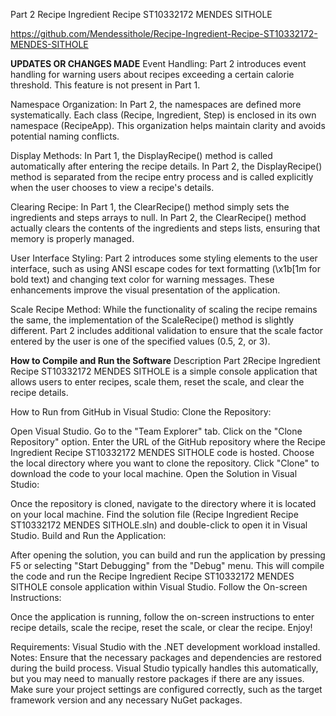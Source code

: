 Part 2 Recipe Ingredient Recipe ST10332172 MENDES SITHOLE

https://github.com/Mendessithole/Recipe-Ingredient-Recipe-ST10332172-MENDES-SITHOLE

**UPDATES OR CHANGES MADE**
Event Handling: Part 2 introduces event handling for warning users about recipes exceeding a certain calorie threshold. This feature is not present in Part 1.


Namespace Organization: In Part 2, the namespaces are defined more systematically. Each class (Recipe, Ingredient, Step) is enclosed in its own namespace (RecipeApp). This organization helps maintain clarity and avoids potential naming conflicts.


Display Methods: In Part 1, the DisplayRecipe() method is called automatically after entering the recipe details. In Part 2, the DisplayRecipe() method is separated from the recipe entry process and is called explicitly when the user chooses to view a recipe's details.


Clearing Recipe: In Part 1, the ClearRecipe() method simply sets the ingredients and steps arrays to null. In Part 2, the ClearRecipe() method actually clears the contents of the ingredients and steps lists, ensuring that memory is properly managed.


User Interface Styling: Part 2 introduces some styling elements to the user interface, such as using ANSI escape codes for text formatting (\x1b[1m for bold text) and changing text color for warning messages. These enhancements improve the visual presentation of the application.


Scale Recipe Method: While the functionality of scaling the recipe remains the same, the implementation of the ScaleRecipe() method is slightly different. Part 2 includes additional validation to ensure that the scale factor entered by the user is one of the specified values (0.5, 2, or 3).



**How to Compile and Run the Software**
Description
Part 2Recipe Ingredient Recipe ST10332172 MENDES SITHOLE is a simple console application that allows users to enter recipes, scale them, reset the scale, and clear the recipe details.

How to Run from GitHub in Visual Studio:
Clone the Repository:

Open Visual Studio.
Go to the "Team Explorer" tab.
Click on the "Clone Repository" option.
Enter the URL of the GitHub repository where the Recipe Ingredient Recipe ST10332172 MENDES SITHOLE code is hosted.
Choose the local directory where you want to clone the repository.
Click "Clone" to download the code to your local machine.
Open the Solution in Visual Studio:

Once the repository is cloned, navigate to the directory where it is located on your local machine.
Find the solution file (Recipe Ingredient Recipe ST10332172 MENDES SITHOLE.sln) and double-click to open it in Visual Studio.
Build and Run the Application:

After opening the solution, you can build and run the application by pressing F5 or selecting "Start Debugging" from the "Debug" menu.
This will compile the code and run the Recipe Ingredient Recipe ST10332172 MENDES SITHOLE console application within Visual Studio.
Follow the On-screen Instructions:

Once the application is running, follow the on-screen instructions to enter recipe details, scale the recipe, reset the scale, or clear the recipe.
Enjoy!

Requirements:
Visual Studio with the .NET development workload installed.
Notes:
Ensure that the necessary packages and dependencies are restored during the build process. Visual Studio typically handles this automatically, but you may need to manually restore packages if there are any issues.
Make sure your project settings are configured correctly, such as the target framework version and any necessary NuGet packages.

